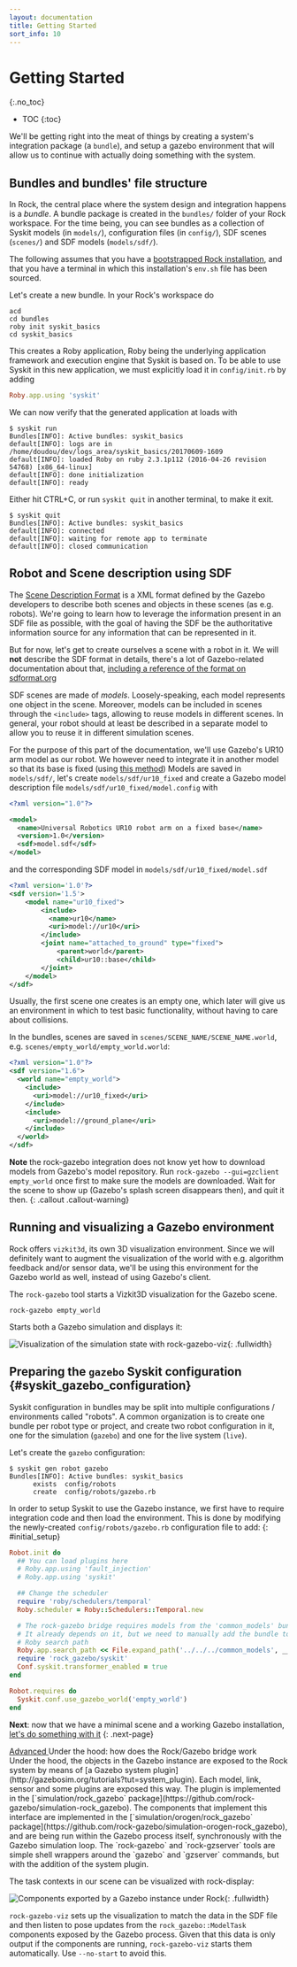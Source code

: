 ```yaml
---
layout: documentation
title: Getting Started
sort_info: 10
---
```


# Getting Started
{:.no_toc}

- TOC
{:toc}

We'll be getting right into the meat of things by creating a system's
integration package (a `bundle`), and setup a gazebo environment that will
allow us to continue with actually doing something with the system.

## Bundles and bundles' file structure

In Rock, the central place where the system design and integration happens is a
_bundle_. A bundle package is created in the `bundles/` folder of your Rock
workspace. For the time being, you can see bundles as a collection of
Syskit models (in `models/`), configuration files (in `config/`), SDF scenes
(`scenes/`) and SDF models (`models/sdf/`).

The following assumes that you have a [bootstrapped Rock
installation](installation.html), and that you have a terminal in which this
installation's `env.sh` file has been sourced.

Let's create a new bundle. In your Rock's workspace do

~~~
acd
cd bundles
roby init syskit_basics
cd syskit_basics
~~~

This creates a Roby application, Roby being the underlying application framework
and execution engine that Syskit is based on. To be able to use Syskit in this new
application, we must explicitly load it in `config/init.rb` by adding

~~~ruby
Roby.app.using 'syskit'
~~~

We can now verify that the generated application at loads with

~~~
$ syskit run
Bundles[INFO]: Active bundles: syskit_basics
default[INFO]: logs are in /home/doudou/dev/logs_area/syskit_basics/20170609-1609
default[INFO]: loaded Roby on ruby 2.3.1p112 (2016-04-26 revision 54768) [x86_64-linux]
default[INFO]: done initialization
default[INFO]: ready
~~~

Either hit CTRL+C, or run `syskit quit` in another terminal, to make it exit.

~~~
$ syskit quit
Bundles[INFO]: Active bundles: syskit_basics
default[INFO]: connected
default[INFO]: waiting for remote app to terminate
default[INFO]: closed communication
~~~

## Robot and Scene description using SDF

The [Scene Description Format](http://sdformat.org) is a XML format defined by the
Gazebo developers to describe both scenes and objects in these scenes (as e.g.
robots). We're going to learn how to leverage the information present in an SDF
file as possible, with the goal of having the SDF be the authoritative
information source for any information that can be represented in it.

But for now, let's get to create ourselves a scene with a robot in it. We
will **not** describe the SDF format in details, there's a lot of
Gazebo-related documentation about that, [including a reference of the format
on sdformat.org](http://sdformat.org/spec)

SDF scenes are made of _models_. Loosely-speaking, each model represents one
object in the scene. Moreover, models can be included in scenes through the
`<include>` tags, allowing to reuse models in different scenes. In general,
your robot should at least be described in a separate model to allow you to
reuse it in different simulation scenes.

For the purpose of this part of the documentation, we'll use Gazebo's UR10 arm
model as our robot. We however need to integrate it in another model so that
its base is fixed (using [this
method](http://answers.gazebosim.org/question/5065/how-to-attach-arm-to-a-static-base-using-sdf/)) Models are saved in `models/sdf/`, let's create
`models/sdf/ur10_fixed` and create a Gazebo model description file `models/sdf/ur10_fixed/model.config` with

~~~xml
<?xml version="1.0"?>

<model>
  <name>Universal Robotics UR10 robot arm on a fixed base</name>
  <version>1.0</version>
  <sdf>model.sdf</sdf>
</model>
~~~

and the corresponding SDF model in `models/sdf/ur10_fixed/model.sdf`

~~~xml
<?xml version='1.0'?>
<sdf version='1.5'>
    <model name="ur10_fixed">
        <include>
          <name>ur10</name>
          <uri>model://ur10</uri>
        </include>
        <joint name="attached_to_ground" type="fixed">
            <parent>world</parent>
            <child>ur10::base</child>
        </joint>
    </model>
</sdf>
~~~

Usually, the first scene one creates is an empty one, which later will give us
an environment in which to test basic functionality, without having to care
about collisions.

In the bundles, scenes are saved in `scenes/SCENE_NAME/SCENE_NAME.world`, e.g.
`scenes/empty_world/empty_world.world`:

~~~xml
<?xml version="1.0"?>
<sdf version="1.6">
  <world name="empty_world">
    <include>
      <uri>model://ur10_fixed</uri>
    </include>
    <include>
      <uri>model://ground_plane</uri>
    </include>
  </world>
</sdf>
~~~

**Note** the rock-gazebo integration does not know yet how to download models
from Gazebo's model repository. Run `rock-gazebo --gui=gzclient empty_world` once first to
make sure the models are downloaded. Wait for the scene to show up (Gazebo's
splash screen disappears then), and quit it then.
{: .callout .callout-warning}

## Running and visualizing a Gazebo environment

Rock offers `vizkit3d`, its own 3D visualization environment. Since we will
definitely want to augment the visualization of the world with e.g. algorithm
feedback and/or sensor data, we'll be using this environment for the Gazebo
world as well, instead of using Gazebo's client.

The `rock-gazebo` tool starts a Vizkit3D visualization for the Gazebo scene.

~~~
rock-gazebo empty_world
~~~

Starts both a Gazebo simulation and displays it:

![Visualization of the simulation state with rock-gazebo-viz](media/initial_rock_gazebo_viz.jpg){: .fullwidth}

## Preparing the `gazebo` Syskit configuration {#syskit_gazebo_configuration}

Syskit configuration in bundles may be split into multiple configurations /
environments called "robots". A common organization is to create one bundle
per robot type or project, and create two robot configuration in it, one for
the simulation (`gazebo`) and one for the live system (`live`).

Let's create the `gazebo` configuration:

~~~
$ syskit gen robot gazebo
Bundles[INFO]: Active bundles: syskit_basics
      exists  config/robots
      create  config/robots/gazebo.rb
~~~

In order to setup Syskit to use the Gazebo instance, we first have to require
integration code and then load the environment. This is done by modifying the
newly-created `config/robots/gazebo.rb` configuration file to add:
{: #initial_setup}

~~~ruby
Robot.init do
  ## You can load plugins here
  # Roby.app.using 'fault_injection'
  # Roby.app.using 'syskit'

  ## Change the scheduler
  require 'roby/schedulers/temporal'
  Roby.scheduler = Roby::Schedulers::Temporal.new

  # The rock-gazebo bridge requires models from the 'common_models' bundle.
  # It already depends on it, but we need to manually add the bundle to the
  # Roby search path
  Roby.app.search_path << File.expand_path('../../../common_models', __dir__)
  require 'rock_gazebo/syskit'
  Conf.syskit.transformer_enabled = true
end

Robot.requires do
  Syskit.conf.use_gazebo_world('empty_world')
end
~~~

**Next**: now that we have a minimal scene and a working Gazebo installation, [let's do
something with it](composition.html)
{: .next-page}

<div class="panel panel-warning" markdown="1">
<div class="panel-heading" markdown="1">

<a class="btn btn-warning" role="button" data-toggle="collapse" href="#under_the_hood" aria-expanded="false" aria-controls="under_the_hood">
  Advanced
</a><span class="advanced_description">Under the hood: how does the Rock/Gazebo bridge work</span>
</div>
<div class="collapse panel-body" markdown="1" id="under_the_hood">
Under the hood, the objects in the Gazebo instance are exposed to the Rock
system by means of [a Gazebo system
plugin](http://gazebosim.org/tutorials?tut=system_plugin). Each model, link,
sensor and some plugins are exposed this way. The plugin is implemented in the
[`simulation/rock_gazebo` package](https://github.com/rock-gazebo/simulation-rock_gazebo). The components
that implement this interface are implemented in the
[`simulation/orogen/rock_gazebo` package](https://github.com/rock-gazebo/simulation-orogen-rock_gazebo),
and are being run within the Gazebo process itself, synchronously with the
Gazebo simulation loop. The `rock-gazebo` and `rock-gzserver` tools are simple
shell wrappers around the `gazebo` and `gzserver` commands, but with the
addition of the system plugin.

The task contexts in our scene can be visualized with rock-display:

![Components exported by a Gazebo instance under Rock](media/rock_gazebo_task_contexts.jpg){: .fullwidth}

`rock-gazebo-viz` sets up the visualization to match the data in the SDF file and
then listen to pose updates from the `rock_gazebo::ModelTask` components exposed by the
Gazebo process. Given that this data is only output if the components are running,
`rock-gazebo-viz` starts them automatically. Use `--no-start` to avoid this.
</div>
</div>

